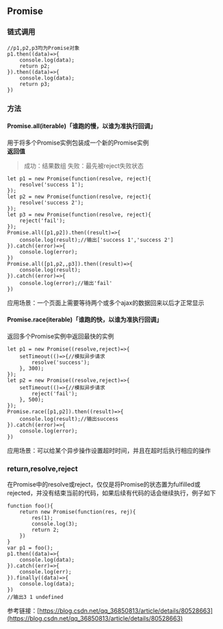 ## Promise
### 链式调用
```
//p1,p2,p3均为Promise对象
p1.then((data)=>{
    console.log(data);
    return p2;
}).then((data)=>{
    console.log(data);
    return p3;
})
```
### 方法
#### Promise.all(iterable)「谁跑的慢，以谁为准执行回调」
用于将多个Promise实例包装成一个新的Promise实例   
**返回值**   
> 成功：结果数组
> 失败：最先被reject失败状态
```
let p1 = new Promise(function(resolve, reject){
    resolve('success 1');
});
let p2 = new Promise(function(resolve, reject){
    resolve('success 2');
});
let p3 = new Promise(function(resolve, reject){
    reject('fail');
});
Promise.all([p1,p2]).then((result)=>{
    console.log(result);//输出['success 1','success 2']
}).catch((error)=>{
    console.log(error);
})
Promise.all([p1,p2,,p3]).then((result)=>{
    console.log(result);
}).catch((error)=>{
    console.log(error);//输出'fail'
})
```
应用场景：一个页面上需要等待两个或多个ajax的数据回来以后才正常显示
#### Promise.race(iterable)「谁跑的快，以谁为准执行回调」
返回多个Promise实例中返回最快的实例
```
let p1 = new Promise((resolve,reject)=>{
    setTimeout(()=>{//模拟异步请求
        resolve('success');
    }, 300);
});
let p2 = new Promise((resolve,reject)=>{
    setTimeout(()=>{//模拟异步请求
        reject('fail');
    }, 500);
});
Promise.race([p1,p2]).then((result)=>{
    console.log(result);//输出success
}).catch((error)=>{
    console.log(error);
})
```
应用场景：可以给某个异步操作设置超时时间，并且在超时后执行相应的操作

### return,resolve,reject
在Promise中的resolve或reject，仅仅是将Promise的状态置为fulfilled或rejected，并没有结束当前的代码，如果后续有代码的话会继续执行，例子如下
```
function foo(){
    return new Promise(function(res, rej){
        res(1);
        console.log(3);
        return 2;
    })
}
var p1 = foo();
p1.then((data)=>{
    console.log(data);
}).catch((err)=>{
    console.log(err);
}).finally((data)=>{
    console.log(data);
})
//输出3 1 undefined
```

参考链接：[https://blog.csdn.net/qq_36850813/article/details/80528663](https://blog.csdn.net/qq_36850813/article/details/80528663)